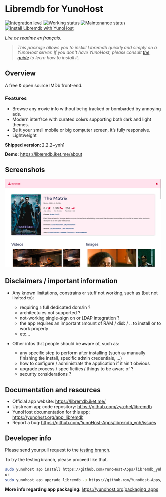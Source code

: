 <!--
N.B.: This README was automatically generated by https://github.com/YunoHost/apps/tree/master/tools/README-generator
It shall NOT be edited by hand.
-->

# Libremdb for YunoHost

[![Integration level](https://dash.yunohost.org/integration/libremdb.svg)](https://dash.yunohost.org/appci/app/libremdb) ![Working status](https://ci-apps.yunohost.org/ci/badges/libremdb.status.svg) ![Maintenance status](https://ci-apps.yunohost.org/ci/badges/libremdb.maintain.svg)  
[![Install Libremdb with YunoHost](https://install-app.yunohost.org/install-with-yunohost.svg)](https://install-app.yunohost.org/?app=libremdb)

*[Lire ce readme en français.](./README_fr.md)*

> *This package allows you to install Libremdb quickly and simply on a YunoHost server.
If you don't have YunoHost, please consult [the guide](https://yunohost.org/#/install) to learn how to install it.*

## Overview

A free & open source IMDb front-end.

### Features

- Browse any movie info without being tracked or bombarded by annoying ads.
- Modern interface with curated colors supporting both dark and light themes.
- Be it your small mobile or big computer screen, it’s fully responsive.
- Lightweight



**Shipped version:** 2.2.2~ynh1

**Demo:** https://libremdb.iket.me/about

## Screenshots

![Screenshot of Libremdb](./doc/screenshots/screenshot.png)

## Disclaimers / important information

* Any known limitations, constrains or stuff not working, such as (but not limited to):
    * requiring a full dedicated domain ?
    * architectures not supported ?
    * not-working single-sign on or LDAP integration ?
    * the app requires an important amount of RAM / disk / .. to install or to work properly
    * etc...

* Other infos that people should be aware of, such as:
    * any specific step to perform after installing (such as manually finishing the install, specific admin credentials, ...)
    * how to configure / administrate the application if it ain't obvious
    * upgrade process / specificities / things to be aware of ?
    * security considerations ?

## Documentation and resources

* Official app website: <https://libremdb.iket.me/>
* Upstream app code repository: <https://github.com/zyachel/libremdb>
* YunoHost documentation for this app: <https://yunohost.org/app_libremdb>
* Report a bug: <https://github.com/YunoHost-Apps/libremdb_ynh/issues>

## Developer info

Please send your pull request to the [testing branch](https://github.com/YunoHost-Apps/libremdb_ynh/tree/testing).

To try the testing branch, please proceed like that.

``` bash
sudo yunohost app install https://github.com/YunoHost-Apps/libremdb_ynh/tree/testing --debug
or
sudo yunohost app upgrade libremdb -u https://github.com/YunoHost-Apps/libremdb_ynh/tree/testing --debug
```

**More info regarding app packaging:** <https://yunohost.org/packaging_apps>
